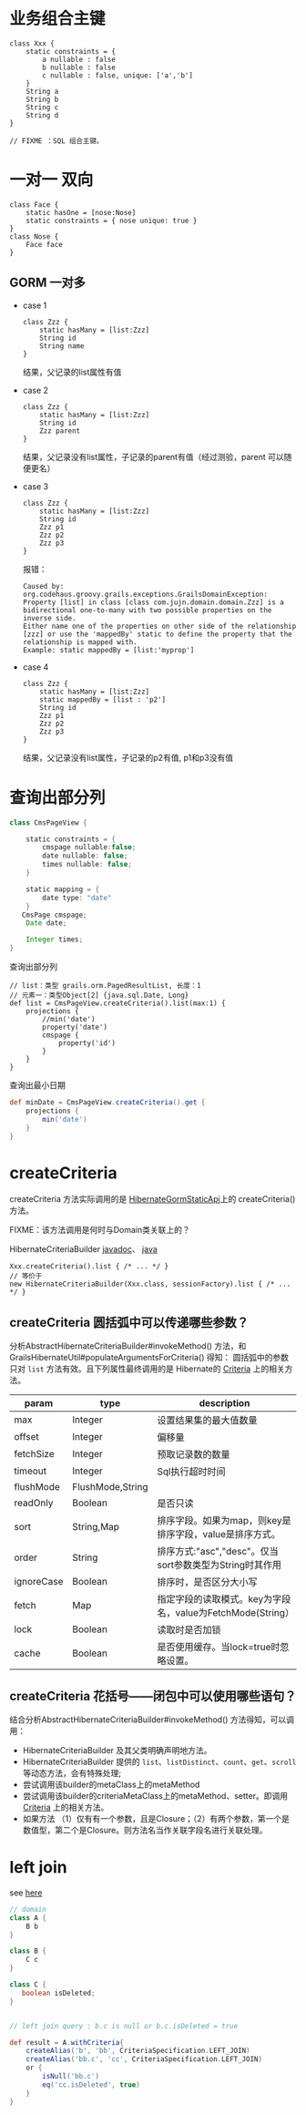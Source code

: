 # 业务组合主键

```
class Xxx {
    static constraints = {
        a nullable : false
        b nullable : false
        c nullable : false, unique: ['a','b']
    }
    String a
    String b
    String c
    String d
}

// FIXME ：SQL 组合主键。
```


# 一对一 双向

```
class Face {
    static hasOne = [nose:Nose]
    static constraints = { nose unique: true } 
}
class Nose {
    Face face
}

```


## 

## GORM 一对多

* case 1

    ```
    class Zzz {
        static hasMany = [list:Zzz]
        String id
        String name
    }
    ```

    结果，父记录的list属性有值

* case 2

    ```
    class Zzz {
        static hasMany = [list:Zzz]
        String id
        Zzz parent
    }
    ```

    结果，父记录没有list属性，子记录的parent有值（经过测验，parent 可以随便更名）


* case 3

    ```
    class Zzz {
        static hasMany = [list:Zzz]
        String id
        Zzz p1
        Zzz p2
        Zzz p3
    }
    ```

    报错：

    ```
    Caused by: org.codehaus.groovy.grails.exceptions.GrailsDomainException: 
    Property [list] in class [class com.jujn.domain.domain.Zzz] is a bidirectional one-to-many with two possible properties on the inverse side. 
    Either name one of the properties on other side of the relationship [zzz] or use the 'mappedBy' static to define the property that the relationship is mapped with. 
    Example: static mappedBy = [list:'myprop']
    ```

* case 4

    ```
    class Zzz {
        static hasMany = [list:Zzz]
        static mappedBy = [list : 'p2']
        String id
        Zzz p1
        Zzz p2    
        Zzz p3
    }
    ```

    结果，父记录没有list属性，子记录的p2有值, p1和p3没有值

 


# 查询出部分列

```groovy
class CmsPageView {

    static constraints = {
        cmspage nullable:false;
        date nullable: false;
        times nullable: false;
    }

    static mapping = {
        date type: "date"
    }
   CmsPage cmspage;
    Date date;

    Integer times;
}
```

查询出部分列

```
// list：类型 grails.orm.PagedResultList, 长度：1
// 元素一：类型Object[2] {java.sql.Date, Long}
def list = CmsPageView.createCriteria().list(max:1) {
    projections {
        //min('date')
        property('date')
        cmspage {
            property('id')
        }
    }
}

```

查询出最小日期

```groovy
def minDate = CmsPageView.createCriteria().get {
    projections {
        min('date')
    }
}
```


# createCriteria

createCriteria 方法实际调用的是 [HibernateGormStaticApi](https://github.com/grails/grails-data-mapping/blob/master/grails-datastore-gorm-hibernate/src/main/groovy/org/codehaus/groovy/grails/orm/hibernate/HibernateGormStaticApi.groovy)上的 createCriteria() 方法。

FIXME：该方法调用是何时与Domain类关联上的？

HibernateCriteriaBuilder [javadoc](http://grails.github.io/grails-data-mapping/current/api/index.html?grails/orm/HibernateCriteriaBuilder.html)、
[java](https://github.com/grails/grails-data-mapping/blob/master/grails-datastore-gorm-hibernate/src/main/groovy/grails/orm/HibernateCriteriaBuilder.java)


```
Xxx.createCriteria().list { /* ... */ } 
// 等价于
new HibernateCriteriaBuilder(Xxx.class, sessionFactory).list { /* ... */ }
```
## createCriteria 圆括弧中可以传递哪些参数？

分析AbstractHibernateCriteriaBuilder#invokeMethod() 方法，和 GrailsHibernateUtil#populateArgumentsForCriteria() 得知：
圆括弧中的参数只对 `list` 方法有效。且下列属性最终调用的是 Hibernate的 [Criteria](https://docs.jboss.org/hibernate/orm/3.6/javadocs/index.html?org/hibernate/Criteria.html) 上的相关方法。

|param| type| description|
|-----|-----|------------|
|max       |Integer          |设置结果集的最大值数量 |
|offset    |Integer          |偏移量   |
|fetchSize |Integer          |预取记录数的数量 |
|timeout   |Integer          |Sql执行超时时间 |
|flushMode |FlushMode,String | |
|readOnly  |Boolean          |是否只读|
|sort      |String,Map       |排序字段。如果为map，则key是排序字段，value是排序方式。|
|order     |String           |排序方式:"asc","desc"。仅当sort参数类型为String时其作用 |
|ignoreCase|Boolean          |排序时，是否区分大小写|
|fetch     |Map              |指定字段的读取模式。key为字段名，value为FetchMode(String） |
|lock      |Boolean          |读取时是否加锁|
|cache     |Boolean          |是否使用缓存。当lock=true时忽略设置。|


## createCriteria 花括号——闭包中可以使用哪些语句？

结合分析AbstractHibernateCriteriaBuilder#invokeMethod() 方法得知，可以调用：

* HibernateCriteriaBuilder 及其父类明确声明地方法。
* HibernateCriteriaBuilder 提供的 `list`、`listDistinct`、`count`、`get`、`scroll`等动态方法，会有特殊处理;
* 尝试调用该builder的metaClass上的metaMethod
* 尝试调用该builder的criteriaMetaClass上的metaMethod、setter。即调用[Criteria](https://docs.jboss.org/hibernate/orm/3.6/javadocs/index.html?org/hibernate/Criteria.html) 上的相关方法。
* 如果方法 （1）仅有有一个参数，且是Closure；（2）有两个参数，第一个是数值型，第二个是Closure。则方法名当作关联字段名进行关联处理。




# left join

see [here](http://stackoverflow.com/questions/17083204/criteria-uses-inner-join-instead-left-join-approach-by-default-making-my-que)

```groovy
// domain
class A {
    B b
}

class B {
    C c
}

class C {
   boolean isDeleted;
}


// left join query : b.c is null or b.c.isDeleted = true

def result = A.withCriteria{
    createAlias('b', 'bb', CriteriaSpecification.LEFT_JOIN)
    createAlias('bb.c', 'cc', CriteriaSpecification.LEFT_JOIN)
    or {
        isNull('bb.c')
        eq('cc.isDeleted', true)
    } 
}
```




